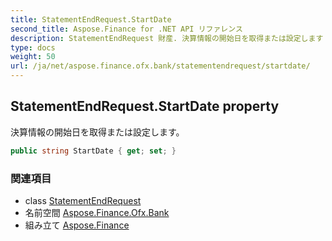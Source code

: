 ```yaml
---
title: StatementEndRequest.StartDate
second_title: Aspose.Finance for .NET API リファレンス
description: StatementEndRequest 財産. 決算情報の開始日を取得または設定します
type: docs
weight: 50
url: /ja/net/aspose.finance.ofx.bank/statementendrequest/startdate/
---
```

## StatementEndRequest.StartDate property

決算情報の開始日を取得または設定します。

```csharp
public string StartDate { get; set; }
```

### 関連項目

* class [StatementEndRequest](../)
* 名前空間 [Aspose.Finance.Ofx.Bank](../../statementendrequest/)
* 組み立て [Aspose.Finance](../../../)


